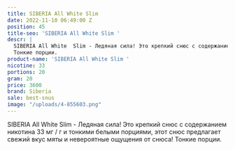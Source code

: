 ```yaml
---
title: SIBERIA All White Slim
date: 2022-11-10 06:49:00 Z
position: 45
title-seo: 'SIBERIA All White Slim '
descr: |
  SIBERIA All White  Slim - Ледяная сила! Это крепкий снюс с содержанием никотина 33 мг / г и тонкими белыми порциями, этот снюс предлагает свежий вкус мяты и невероятные ощущения от снюса!
  Тонкие порции.
product-name: 'SIBERIA All White Slim '
nicotine: 33
portions: 20
gram: 20
price: 3600
brand: Siberia
sale: best-snus
image: "/uploads/4-855603.png"
---
```


SIBERIA All White Slim - Ледяная сила! Это крепкий снюс с содержанием никотина 33 мг / г и тонкими белыми порциями, этот снюс предлагает свежий вкус мяты и невероятные ощущения от снюса!
Тонкие порции.
